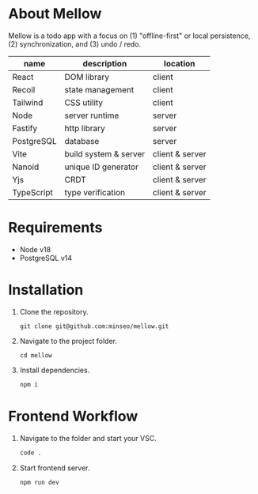 # About Mellow
Mellow is a todo app with a focus on (1) "offline-first" or local persistence, 
(2) synchronization, and (3) undo / redo.

| name       | description           | location
| ---------- | --------------------- | ---------
| React      | DOM library           | client
| Recoil     | state management      | client
| Tailwind   | CSS utility           | client
| Node       | server runtime        | server
| Fastify    | http library          | server
| PostgreSQL | database              | server
| Vite       | build system & server | client & server
| Nanoid     | unique ID generator   | client & server
| Yjs        | CRDT                  | client & server
| TypeScript | type verification     | client & server

# Requirements
- Node v18
- PostgreSQL v14

# Installation
1. Clone the repository.
   ```
   git clone git@github.com:minseo/mellow.git
   ```
2. Navigate to the project folder.
   ```
   cd mellow
   ```
3. Install dependencies.
   ```bash
   npm i
   ```

# Frontend Workflow
1. Navigate to the folder and start your VSC.
   ```bash
   code .
   ```

2. Start frontend server.
   ```bash
   npm run dev
   ```